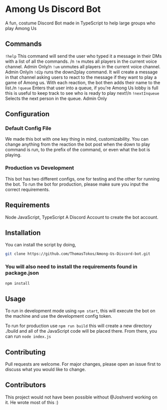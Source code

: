 # Among Us Discord Bot
A fun, costume Discord Bot made in TypeScript to help large groups who play Among Us

## Commands
`!help` This command will send the user who typed it a message in their DMs with a list of all the commands. /n
`!m` mutes all players in the current voice channel. Admin Only/n
`!um` unmutes all players in the current voice channel. Admin Only/n
`!d2p` runs the down2play command. It will create a message in that channel asking users to react to the message if they want to play a game of Among us. With each reaction, the bot then adds their name to the list./n
`!queue` Enters that user into a queue, if you're Among Us lobby is full this is useful to keep track to see who is ready to play next!/n
`!nextInqueue` Selects the next person in the queue. Admin Only

## Configuration

### Default Config File
We made this bot with one key thing in mind, customizability.
You can change anything from the reaction the bot post when the down to play command is run, to the prefix of the command, or even what the bot is playing.

### Production vs Development
This bot has two different configs, one for testing and the other for running the bot.
To run the bot for production, please make sure you input the correct requirements.

##

## Requirements
Node JavaScript, TypeScript
A Discord Account to create the bot account.

## Installation
You can install the script by doing,

```bash
git clone https://github.com/ThomasTokos/Among-Us-Discord-bot.git
```
### You will also need to install the requirements found in package.json  
```bash
npm install
```

## Usage
To run in development mode using `npm start`, this will execute the bot on the machine and use the development config token.

To run for production use `npm run build` this will create a new directory ./build and all of the JavaScript code will be placed there.
From there, you can run `node index.js`

## Contributing
Pull requests are welcome. For major changes, please open an issue first to discuss what you would like to change.

## Contributors
This project would not have been possible without @Joshverd working on it. He wrote most of this :)
